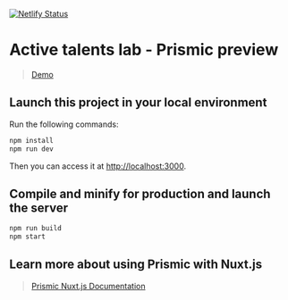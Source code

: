 
[![Netlify Status](https://api.netlify.com/api/v1/badges/68d85520-6811-4318-8461-11c6caefc099/deploy-status)](https://app.netlify.com/sites/at-lab-nuxt-prismic-preview/deploys)

# Active talents lab - Prismic preview  

> [Demo](https://at-lab-nuxt-prismic-preview.netlify.app/) 


## Launch this project in your local environment

Run the following commands:

``` bash
npm install
npm run dev
```
Then you can access it at [http://localhost:3000](http://localhost:3000).

## Compile and minify for production and launch the server
``` bash
npm run build
npm start
```

## Learn more about using Prismic with Nuxt.js

> [Prismic Nuxt.js Documentation](https://prismic.io/docs/vuejs/beyond-the-api/primsic-nuxt)

